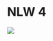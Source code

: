 # NLW 4

<img src="https://www.google.com/url?sa=i&url=https%3A%2F%2Fgithub.com%2FBrunonascdev%2Fnext-level-week&psig=AOvVaw08cKUPMwycMCKuDaWvyUis&ust=1616860831916000&source=images&cd=vfe&ved=0CAIQjRxqFwoTCJi_jI-qzu8CFQAAAAAdAAAAABAp"/>